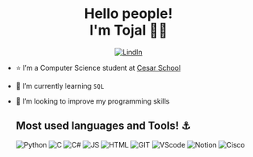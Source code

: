 <h1 align='center'>
Hello people!</br>I'm Tojal 🤯🤝
</h1>

<div align='center'>

[![LindIn](https://img.shields.io/badge/LinkedIn-0077B5?style=for-the-badge&logo=linkedin&logoColor=white)](https://www.linkedin.com/in/mtojald/)
</div>

- ⭐ I’m a Computer Science student at  [Cesar School](https://github.com/Abduzidos)
- 📖 I’m currently learning `SQL`
- 👀 I’m looking to improve my programming skills

  ## Most used languages and Tools! ⚓
  ![Python](https://img.shields.io/badge/Python-14354C?style=for-the-badge&logo=python&logoColor=white)
  ![C](https://img.shields.io/badge/C-00599C?style=for-the-badge&logo=c&logoColor=white)
  ![C#](https://img.shields.io/badge/C%23-239120?style=for-the-badge&logo=c-sharp&logoColor=white)
  ![JS](https://img.shields.io/badge/JavaScript-F7DF1E?style=for-the-badge&logo=javascript&logoColor=black)
  ![HTML](https://img.shields.io/badge/HTML5-E34F26?style=for-the-badge&logo=html5&logoColor=white)
  ![GIT](https://img.shields.io/badge/Git-E34F26?style=for-the-badge&logo=git&logoColor=white)
  ![VScode](https://img.shields.io/badge/VS%20Code%20Insiders-35b393.svg?style=for-the-badge&logo=visual-studio-code&logoColor=white)
  ![Notion](https://img.shields.io/badge/Notion-%23000000.svg?style=for-the-badge&logo=notion&logoColor=white)
  ![Cisco](https://img.shields.io/badge/cisco-%23049fd9.svg?style=for-the-badge&logo=cisco&logoColor=black)
  
